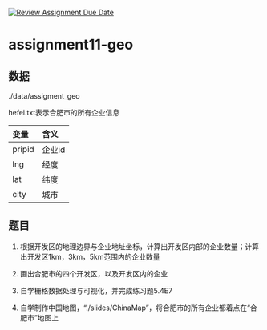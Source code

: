[![Review Assignment Due Date](https://classroom.github.com/assets/deadline-readme-button-24ddc0f5d75046c5622901739e7c5dd533143b0c8e959d652212380cedb1ea36.svg)](https://classroom.github.com/a/uW2Czr58)
# assignment11-geo


## 数据

./data/assigment_geo

hefei.txt表示合肥市的所有企业信息

|变量|含义|
|:-----|:-----|
|pripid|企业id|
|lng|经度|
|lat|纬度|
|city|城市|

## 题目

1. 根据开发区的地理边界与企业地址坐标，计算出开发区内部的企业数量；计算出开发区1km，3km，5km范围内的企业数量 

2. 画出合肥市的四个开发区，以及开发区内的企业

3. 自学栅格数据处理与可视化，并完成练习题5.4E7

4. 自学制作中国地图，“./slides/ChinaMap”，将合肥市的所有企业都着点在“合肥市”地图上

